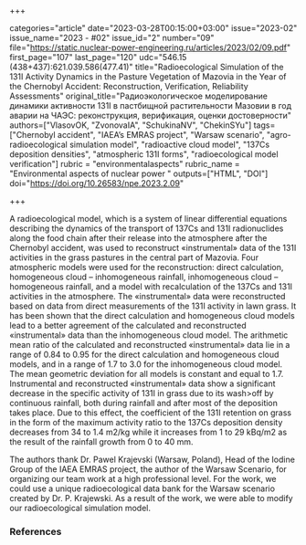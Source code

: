 +++

categories="article"
date="2023-03-28T00:15:00+03:00"
issue="2023-02"
issue_name="2023 - #02"
issue_id="2"
number="09"
file="https://static.nuclear-power-engineering.ru/articles/2023/02/09.pdf"
first_page="107"
last_page="120"
udc="546.15 (438+437):621.039.586(477.41)"
title="Radioecological Simulation of the 131I Activity Dynamics in the Pasture Vegetation of Mazovia in the Year of the Chernobyl Accident: Reconstruction, Verification, Reliability Assessments"
original_title="Радиоэкологическое моделирование динамики активности 131I в пастбищной растительности Мазовии в год аварии на ЧАЭС: реконструкция, верификация, оценки достоверности"
authors=["VlasovOK, "ZvonovaIA", "SchukinaNV", "ChekinSYu"]
tags=["Chernobyl accident", "IAEA’s EMRAS project", "Warsaw scenario", "agro-radioecological simulation model", "radioactive cloud model", "137Cs deposition densities", "atmospheric 131I forms", "radioecological model verification"]
rubric = "environmentalaspects"
rubric_name = "Environmental aspects of nuclear power "
outputs=["HTML", "DOI"]
doi="https://doi.org/10.26583/npe.2023.2.09"

+++

A radioecological model, which is a system of linear differential equations describing the dynamics of the transport of 137Cs and 131I radionuclides along the food chain after their release into the atmosphere after the Chernobyl accident, was used to reconstruct «instrumental» data of the 131I activities in the grass pastures in the central part of Mazovia. Four atmospheric models were used for the reconstruction: direct calculation, homogeneous cloud – inhomogeneous rainfall, inhomogeneous cloud – homogeneous rainfall, and a model with recalculation of the 137Cs and 131I activities in the atmosphere. The «instrumental» data were reconstructed based on data from direct measurements of the 131I activity in lawn grass. It has been shown that the direct calculation and homogeneous cloud models lead to a better agreement of the calculated and reconstructed «instrumental» data than the inhomogeneous cloud model. The arithmetic mean ratio of the calculated and reconstructed «instrumental» data lie in a range of 0.84 to 0.95 for the direct calculation and homogeneous cloud models, and in a range of 1.7 to 3.0 for the inhomogeneous cloud model. The mean geometric deviation for all models is constant and equal to 1.7. Instrumental and reconstructed «instrumental» data show a significant decrease in the specific activity of 131I in grass due to its wash>off by continuous rainfall, both during rainfall and after most of the deposition takes place. Due to this effect, the coefficient of the 131I retention on grass in the form of the maximum activity ratio to the 137Cs deposition density decreases from 34 to 1.4 m2/kg while it increases from 1 to 29 kBq/m2 as the result of the rainfall growth from 0 to 40 mm.

The authors thank Dr. Pawel Krajevski (Warsaw, Poland), Head of the Iodine Group of the IAEA EMRAS project, the author of the Warsaw Scenario, for organizing our team work at a high professional level. For the work, we could use a unique radioecological data bank for the Warsaw scenario created by Dr. P. Krajewski. As a result of the work, we were able to modify our radioecological simulation model.

### References

